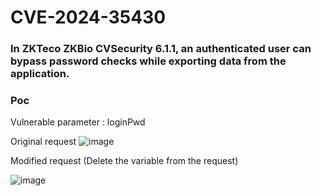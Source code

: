 # CVE-2024-35430
###  In ZKTeco ZKBio CVSecurity 6.1.1, an authenticated user can bypass password checks while exporting data from the application.
### Poc 

Vulnerable parameter : loginPwd

Original request
![image](https://github.com/mrojz/ZKT-Bio-CVSecurity/assets/48892158/bf432826-e470-4271-92bb-09e25f63bdf3)


Modified request (Delete the variable from the request)

![image](https://github.com/mrojz/ZKT-Bio-CVSecurity/assets/48892158/c0919cf2-0a2c-4199-b786-5f9e753c86e7)
